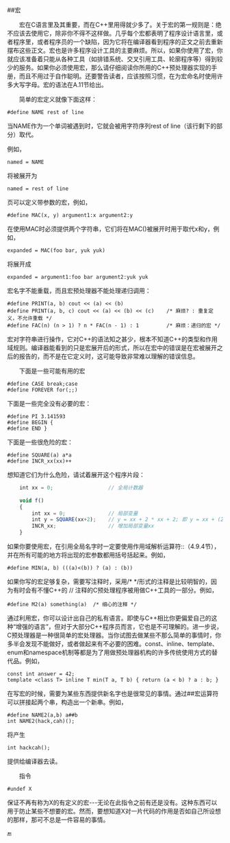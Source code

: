 ##宏

&emsp;&emsp;宏在C语言里及其重要，而在C++里用得就少多了。关于宏的第一规则是：绝不应该去使用它，除非你不得不这样做。几乎每个宏都表明了程序设计语言里，或者程序里，或者程序员的一个缺陷，因为它将在编译器看到程序的正文之前去重新摆布这些正文。宏也是许多程序设计工具的主要麻烦。所以，如果你使用了宏，你就应该准备着只能从各种工具（如排错系统、交叉引用工具、轮廓程序等）得到较少的服务。如果你必须使用宏，那么请仔细阅读你所用的C++预处理器实现的手册，而且不用过于自作聪明。还要警告读者，应该按照习惯，在为宏命名时使用许多大写字母。宏的语法在A.11节给出。

&emsp;&emsp;简单的宏定义就像下面这样：

    #define NAME rest of line
    
当NAME作为一个单词被遇到时，它就会被用字符序列rest of line（该行剩下的部分）取代。

例如，

    named = NAME
    
将被展开为

    named = rest of line
    
页可以定义带参数的宏，例如，

    #define MAC(x, y) argument1:x argument2:y

在使用MAC时必须提供两个字符串，它们将在MAC()被展开时用于取代x和y，例如，

    expanded = MAC(foo bar, yuk yuk)

将展开成

    expanded = argument1:foo bar argument2:yuk yuk

宏名字不能重载，而且宏预处理器不能处理递归调用：

    #define PRINT(a, b) cout << (a) << (b)
    #define PRINT(a, b, c) cout << (a) << (b) << (c)    /* 麻烦? : 重复定义，不允许重载 */
    #define FAC(n) (n > 1) ? n * FAC(n - 1) : 1         /* 麻烦：递归的宏 */

宏对字符串进行操作，它对C++的语法知之甚少，根本不知道C++的类型和作用域规则。编译器能看到的只是宏展开后的形式，所以在宏中的错误是在宏被展开之后的报告的，而不是在它定义时，这可能导致非常难以理解的错误信息。

&emsp;&emsp;下面是一些可能有用的宏

    #define CASE break;case
    #define FOREVER for(;;)

下面是一些完全没有必要的宏：

    #define PI 3.141593
    #define BEGIN {
    #define END }
    
下面是一些很危险的宏：

    #define SQUARE(a) a*a
    #define INCR_xx(xx)++

想知道它们为什么危险，请试着展开这个程序片段：

```javascript
    int xx = 0;                  // 全局计数器
    
    void f()
    {
        int xx = 0;              // 局部变量
        int y = SQUARE(xx+2);    // y = xx + 2 * xx + 2; 即 y = xx + (2*xx) + 2
        INCR_xx;                 // 增加局部变量xx
    }
```

如果你要使用宏，在引用全局名字时一定要使用作用域解析运算符::（4.9.4节），并在所有可能的地方将出现的宏参数都用括号括起来。例如，

    #define MIN(a, b) (((a)<(b)) ? (a) : (b))

如果你写的宏足够复杂，需要写注释时，采用/\* \*/形式的注释是比较明智的，因为有时会有不懂C++的 // 注释的C预处理程序被用做C++工具的一部分。例如，

    #define M2(a) something(a)  /* 细心的注释 */

通过利用宏，你可以设计出自己的私有语言。即使与C++相比你更偏爱自己的这种“增强的语言”，但对于大部分C++程序员而言，它也是不可理解的。进一步说，C预处理器是一种很简单的宏处理器。当你试图去做某些不那么简单的事情时，你多半会发现不能做好，或者做起来有不必要的困难。const、inline、template、enum和namespace机制等都是为了用做预处理器机构的许多传统使用方式的替代品。例如，

    const int answer = 42;
    template <class T> inline T min(T a, T b) { return (a < b) ? a : b; }

在写宏的时候，需要为某些东西提供新名字也是很常见的事情。通过##宏运算符可以拼接起两个串，构造出一个新串。例如，

    #define NAME2(a,b) a##b
    int NAME2(hack,cah)();
    
将产生

    int hackcah();
    
提供给编译器去读。

&emsp;&emsp;指令

    #undef X

保证不再有称为X的有定义的宏---无论在此指令之前有还是没有。这种东西可以用于防止某些不想要的宏。然而，要想知道X对一片代码的作用是否如自己所设想的那样，那可不总是一件容易的事情。

🔚














